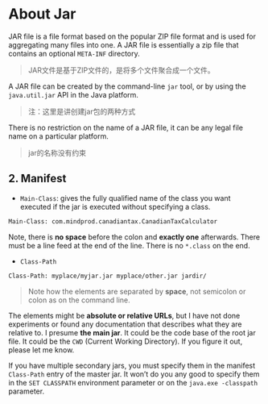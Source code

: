 # About Jar

JAR file is a file format based on the popular ZIP file format and is used for aggregating many files into one. A  JAR file is essentially a zip file that contains an optional `META-INF` directory.

> JAR文件是基于ZIP文件的，是将多个文件聚合成一个文件。

A JAR file can be created by the command-line `jar` tool, or by using the  `java.util.jar` API in the Java platform.

> 注：这里是讲创建jar包的两种方式

There is no restriction on the name of a JAR file, it can be any legal file name on a particular platform.

> jar的名称没有约束

## 2. Manifest

- `Main-Class`: gives the fully qualified name of the class you want executed if the jar is executed without specifying a class.

```txt
Main-Class: com.mindprod.canadiantax.CanadianTaxCalculator
```

Note, there is **no space** before the colon and **exactly one** afterwards. There must be a line feed at the end of the line. There is no `*.class` on the end.

- `Class-Path`

```txt
Class-Path: myplace/myjar.jar myplace/other.jar jardir/
```

> Note how the elements are separated by **space**, not semicolon or colon as on the command line.

The elements might be **absolute or relative URLs**, but I have not done experiments or found any documentation that describes what they are relative to. I presume **the main jar**. It could be the code base of the root jar file. It could be the `CWD` (Current Working Directory). If you figure it out, please let me know.

If you have multiple secondary jars, you must specify them in the manifest `Class-Path` entry of the master jar. It won’t do you any good to specify them in the `SET CLASSPATH` environment parameter or on the `java.exe -classpath` parameter.
